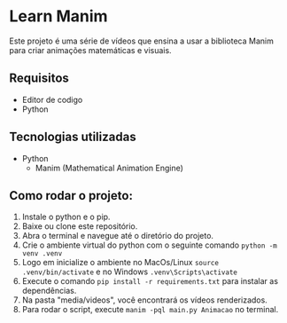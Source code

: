 # Learn Manim

Este projeto é uma série de vídeos que ensina a usar a biblioteca Manim para criar animações matemáticas e visuais.

## Requisitos 

- Editor de codigo
- Python

## Tecnologias utilizadas

- Python
    - Manim (Mathematical Animation Engine)

## Como rodar o projeto: 

1. Instale o python e o pip.
2. Baixe ou clone este repositório.
3. Abra o terminal e navegue até o diretório do projeto.
4. Crie o ambiente virtual do python com o seguinte comando `python -m venv .venv`
5. Logo em inicialize o ambiente no MacOs/Linux `source .venv/bin/activate` e no Windows `.venv\Scripts\activate`
6. Execute o comando `pip install -r requirements.txt` para instalar as dependências.
7. Na pasta "media/videos", você encontrará os vídeos renderizados.
8. Para rodar o script, execute `manim -pql main.py Animacao` no terminal.